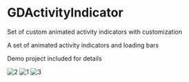 # GDActivityIndicator
Set of custom animated activity indicators with customization

A set of animated activity indicators and loading bars

Demo project included for details 

![2](https://cloud.githubusercontent.com/assets/9967486/21965530/3904703a-db77-11e6-827c-5192d97e1f34.gif)
![1](https://cloud.githubusercontent.com/assets/9967486/21965531/39883e56-db77-11e6-8b2e-8faf8857a0d0.gif)
![3](https://cloud.githubusercontent.com/assets/9967486/21965573/034684be-db78-11e6-9c50-fc0d1cc31d47.gif)
